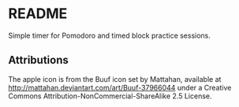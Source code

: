 # README
Simple timer for Pomodoro and timed block practice sessions.

## Attributions
The apple icon is from the Buuf icon set by Mattahan, available at  
http://mattahan.deviantart.com/art/Buuf-37966044 under a Creative Commons 
Attribution-NonCommercial-ShareAlike 2.5 License.
